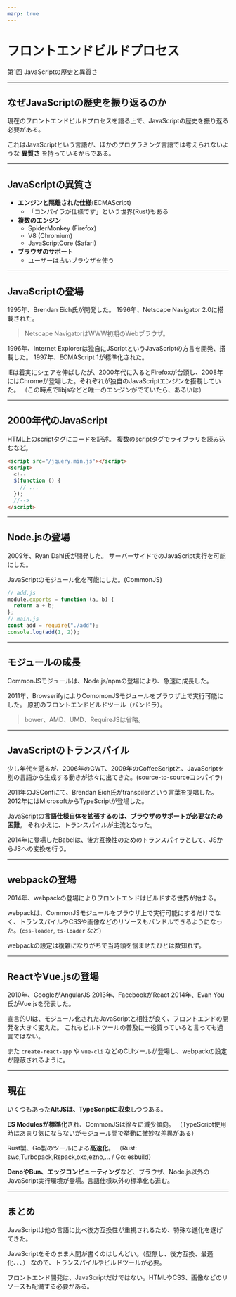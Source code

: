 ```yaml
---
marp: true
---
```


# フロントエンドビルドプロセス

第1回 JavaScriptの歴史と異質さ

---

## なぜJavaScriptの歴史を振り返るのか

現在のフロントエンドビルドプロセスを語る上で、JavaScriptの歴史を振り返る必要がある。

これはJavaScriptという言語が、ほかのプログラミング言語では考えられないような **異質さ** を持っているからである。

---

## JavaScriptの異質さ

- **エンジンと隔離された仕様**(ECMAScript)
  - 「コンパイラが仕様です」という世界(Rust)もある
- **複数のエンジン**
  - SpiderMonkey (Firefox)
  - V8 (Chromium)
  - JavaScriptCore (Safari)
- **ブラウザのサポート**
  - ユーザーは古いブラウザを使う

---

## JavaScriptの登場

1995年、Brendan Eich氏が開発した。
1996年、Netscape Navigator 2.0に搭載された。

> Netscape NavigatorはWWW初期のWebブラウザ。

1996年、Internet Explorerは独自にJScriptというJavaScriptの方言を開発、搭載した。
1997年、ECMAScript 1が標準化された。

IEは着実にシェアを伸ばしたが、2000年代に入るとFirefoxが台頭し、2008年にはChromeが登場した。それぞれが独自のJavaScriptエンジンを搭載していた。
（この時点でlibjsなどと唯一のエンジンがでていたら、あるいは）

---

## 2000年代のJavaScript

HTML上のscriptタグにコードを記述。
複数のscriptタグでライブラリを読み込むなど。

```html
<script src="/jquery.min.js"></script>
<script>
  <!--
  $(function () {
    // ...
  });
  //-->
</script>
```

---

## Node.jsの登場

2009年、Ryan Dahl氏が開発した。
サーバーサイドでのJavaScript実行を可能にした。

JavaScriptのモジュール化を可能にした。(CommonJS)

```js
// add.js
module.exports = function (a, b) {
  return a + b;
};
// main.js
const add = require("./add");
console.log(add(1, 2));
```

---

## モジュールの成長

CommonJSモジュールは、Node.js/npmの登場により、急速に成長した。

2011年、BrowserifyによりComomonJSモジュールをブラウザ上で実行可能にした。
原初のフロントエンドビルドツール（バンドラ）。

> bower、AMD、UMD、RequireJSは省略。

---

## JavaScriptのトランスパイル

少し年代を遡るが、2006年のGWT、2009年のCoffeeScriptと、JavaScriptを別の言語から生成する動きが徐々に出てきた。(source-to-sourceコンパイラ)

2011年のJSConfにて、Brendan Eich氏がtranspilerという言葉を提唱した。
2012年にはMicrosoftからTypeScriptが登場した。

JavaScriptの**言語仕様自体を拡張するのは、ブラウザのサポートが必要なため困難**。
それゆえに、トランスパイルが主流となった。

2014年に登場したBabelは、後方互換性のためのトランスパイラとして、JSからJSへの変換を行う。

---

## webpackの登場

2014年、webpackの登場によりフロントエンドはビルドする世界が始まる。

webpackは、CommonJSモジュールをブラウザ上で実行可能にするだけでなく、トランスパイルやCSSや画像などのリソースもバンドルできるようになった。(`css-loader`, `ts-loader` など)

webpackの設定は複雑になりがちで当時頭を悩ませたひとは数知れず。

---

## ReactやVue.jsの登場

2010年、GoogleがAngularJS
2013年、FacebookがReact
2014年、Evan You氏がVue.jsを発表した。

宣言的UIは、モジュール化されたJavaScriptと相性が良く、フロントエンドの開発を大きく変えた。
これもビルドツールの普及に一役買っていると言っても過言ではない。

また `create-react-app` や `vue-cli` などのCLIツールが登場し、webpackの設定が隠蔽されるように。

---

## 現在

いくつもあった**AltJSは、TypeScriptに収束**しつつある。

**ES Modulesが標準化**され、CommonJSは徐々に減少傾向。
（TypeScript使用時はあまり気にならないがモジュール間で挙動に微妙な差異がある）

Rust製、Go製のツールによる**高速化**。
（Rust: swc,Turbopack,Rspack,oxc,ezno,... / Go: esbuild）

**DenoやBun、エッジコンピューティング**など、ブラウザ、Node.js以外のJavaScript実行環境が登場。言語仕様以外の標準化も進む。

---

## まとめ

JavaScriptは他の言語に比べ後方互換性が重視されるため、特殊な進化を遂げてきた。

JavaScriptをそのまま人間が書くのはしんどい。（型無し、後方互換、最適化、、、）
なので、トランスパイルやビルドツールが必要。

フロントエンド開発は、JavaScriptだけではない。HTMLやCSS、画像などのリソースも配備する必要がある。
